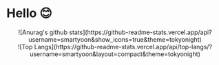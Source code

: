 

# Hello 😊

<div align="center">
![Anurag's github stats](https://github-readme-stats.vercel.app/api?username=smartyoon&show_icons=true&theme=tokyonight)
</div>
  
  
  
<div align="center">  
![Top Langs](https://github-readme-stats.vercel.app/api/top-langs/?username=smartyoon&layout=compact&theme=tokyonight)
</div>
